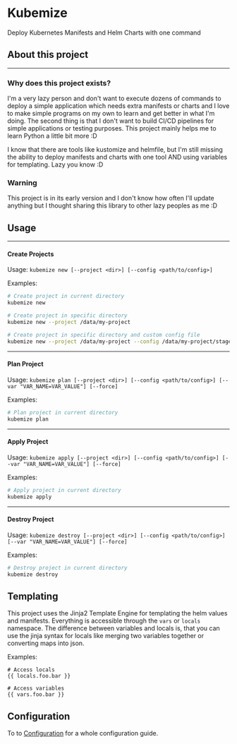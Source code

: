 # Kubemize
Deploy Kubernetes Manifests and Helm Charts with one command

## About this project

---

### Why does this project exists?
I'm a very lazy person and don't want to execute dozens of commands to deploy a simple application which needs extra manifests or charts and I love to make
simple programs on my own to learn and get better in what I'm doing. The second thing is that I don't want to build CI/CD pipelines for simple applications or testing purposes. This project mainly helps me to learn Python a little bit more :D

I know that there are tools like kustomize and helmfile, but I'm still missing the ability to deploy manifests and charts with one tool AND using variables for templating. Lazy you know :D

### Warning
This project is in its early version and I don't know how often I'll update anything but I thought sharing this library to other lazy peoples as me :D

## Usage

---
#### Create Projects
Usage: `kubemize new [--project <dir>] [--config <path/to/config>]`

Examples:
```bash
# Create project in current directory
kubemize new

# Create project in specific directory
kubemize new --project /data/my-project

# Create project in specific directory and custom config file
kubemize new --project /data/my-project --config /data/my-project/stages/kubemize-dev.yaml
```

---
#### Plan Project
Usage: `kubemize plan [--project <dir>] [--config <path/to/config>] [--var "VAR_NAME=VAR_VALUE"] [--force]`

Examples:
```bash
# Plan project in current directory
kubemize plan
```

---
#### Apply Project
Usage: `kubemize apply [--project <dir>] [--config <path/to/config>] [--var "VAR_NAME=VAR_VALUE"] [--force]`

Examples:
```bash
# Apply project in current directory
kubemize apply
```

---
#### Destroy Project
Usage: `kubemize destroy [--project <dir>] [--config <path/to/config>] [--var "VAR_NAME=VAR_VALUE"] [--force]`

Examples:
```bash
# Destroy project in current directory
kubemize destroy
```

## Templating
This project uses the Jinja2 Template Engine for templating the helm values and manifests. Everything is accessible through the `vars` or `locals` namespace.
The difference between variables and locals is, that you can use the jinja syntax for locals like merging two variables together or converting maps into json.

Examples:
```
# Access locals
{{ locals.foo.bar }}

# Access variables
{{ vars.foo.bar }}
```

## Configuration
To to [Configuration](CONFIGURATION.md) for a whole configuration guide.